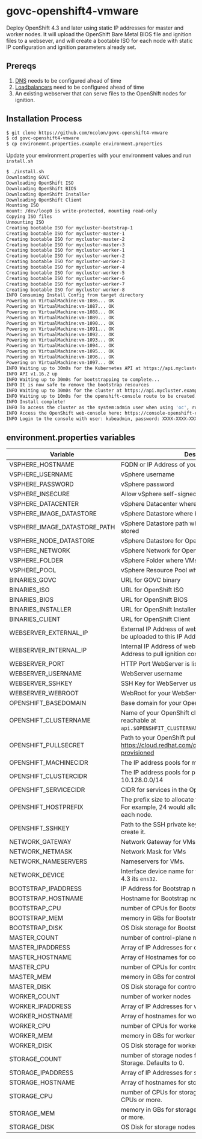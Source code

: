 # govc-openshift4-vmware

Deploy OpenShift 4.3 and later using static IP addresses for master and worker nodes.  It will upload the OpenShift Bare Metal BIOS file and ignition files to a websever, and will create a bootable ISO for each node with static IP configuration and ignition parameters already set.

## Prereqs

1. [DNS](https://docs.openshift.com/container-platform/4.3/installing/installing_vsphere/installing-vsphere.html#installation-dns-user-infra_installing-vsphere) needs to be configured ahead of time
2. [Loadbalancers](https://docs.openshift.com/container-platform/4.3/installing/installing_vsphere/installing-vsphere.html#installation-network-user-infra_installing-vsphere) need to be configured ahead of time
3. An existing webserver that can serve files to the OpenShift nodes for ignition.

## Installation Process

```bash
$ git clone https://github.com/ncolon/govc-openshift4-vmware
$ cd govc-openshift4-vmware
$ cp environemnt.properties.example environment.properties
```

Update your environment.properties with your environment values and run `install.sh`

```bash
$ ./install.sh
Downloading GOVC
Downloading OpenShift ISO
Downloading OpenShift BIOS
Downloading OpenShift Installer
Downloading OpenShift Client
Mounting ISO
mount: /dev/loop0 is write-protected, mounting read-only
Copying ISO files
Unmounting ISO
Creating bootable ISO for mycluster-bootstrap-1
Creating bootable ISO for mycluster-master-1
Creating bootable ISO for mycluster-master-2
Creating bootable ISO for mycluster-master-3
Creating bootable ISO for mycluster-worker-1
Creating bootable ISO for mycluster-worker-2
Creating bootable ISO for mycluster-worker-3
Creating bootable ISO for mycluster-worker-4
Creating bootable ISO for mycluster-worker-5
Creating bootable ISO for mycluster-worker-6
Creating bootable ISO for mycluster-worker-7
Creating bootable ISO for mycluster-worker-8
INFO Consuming Install Config from target directory
Powering on VirtualMachine:vm-1086... OK
Powering on VirtualMachine:vm-1087... OK
Powering on VirtualMachine:vm-1088... OK
Powering on VirtualMachine:vm-1089... OK
Powering on VirtualMachine:vm-1090... OK
Powering on VirtualMachine:vm-1091... OK
Powering on VirtualMachine:vm-1092... OK
Powering on VirtualMachine:vm-1093... OK
Powering on VirtualMachine:vm-1094... OK
Powering on VirtualMachine:vm-1095... OK
Powering on VirtualMachine:vm-1096... OK
Powering on VirtualMachine:vm-1097... OK
INFO Waiting up to 30m0s for the Kubernetes API at https://api.mycluster.example.com:6443...
INFO API v1.16.2 up
INFO Waiting up to 30m0s for bootstrapping to complete...
INFO It is now safe to remove the bootstrap resources
INFO Waiting up to 30m0s for the cluster at https://api.mycluster.example.com:6443 to initialize...
INFO Waiting up to 10m0s for the openshift-console route to be created...
INFO Install complete!
INFO To access the cluster as the system:admin user when using 'oc', run 'export KUBECONFIG=/home/virtuser/govc-openshift4-vmware/mycluster/auth/kubeconfig'
INFO Access the OpenShift web-console here: https://console-openshift-console.apps.mycluster.example.com
INFO Login to the console with user: kubeadmin, password: XXXX-XXXX-XXXX-XXXX
```

## environment.properties variables

| Variable                     | Description                                                  |
| ---------------------------- | ------------------------------------------------------------ |
| VSPHERE_HOSTNAME             | FQDN or IP Address of your vSphere Server                    |
| VSPHERE_USERNAME             | vSphere username                                             |
| VSPHERE_PASSWORD             | vSphere password                                             |
| VSPHERE_INSECURE             | Allow vSphere self-signed certs                              |
| VSPHERE_DATACENTER           | vSphere Datacenter where OpenShift will be deployed          |
| VSPHERE_IMAGE_DATASTORE      | vSphere Datastore where bootable ISOS will be stored         |
| VSPHERE_IMAGE_DATASTORE_PATH | vSphere Datastore path where bootable isos will be stored    |
| VSPHERE_NODE_DATASTORE       | vSphere Datastore for OpenShift nodes                        |
| VSPHERE_NETWORK              | vSphere Network for OpenShift nodes                          |
| VSPHERE_FOLDER               | vSphere Folder where VMs will be deployed into               |
| VSPHERE_POOL                 | vSphere Resource Pool where VMs will be deployed into        |
| BINARIES_GOVC                | URL for GOVC binary                                          |
| BINARIES_ISO                 | URL for OpenShift ISO                                        |
| BINARIES_BIOS                | URL for OpenShift BIOS                                       |
| BINARIES_INSTALLER           | URL for OpenShift Installer                                  |
| BINARIES_CLIENT              | URL for OpenShift Client                                     |
| WEBSERVER_EXTERNAL_IP        | External IP Address of webserver.  Ignition and BIOS will be uploaded to this IP Address |
| WEBSERVER_INTERNAL_IP        | Internal IP Address of webserver.  Nodes will use this IP Address to pull ignition config files. |
| WEBSERVER_PORT               | HTTP Port WebServer is listening on                          |
| WEBSERVER_USERNAME           | WebServer username                                           |
| WEBSERVER_SSHKEY             | SSH Key for WebServer username                               |
| WEBSERVER_WEBROOT            | WebRoot for your WebServer.                                  |
| OPENSHIFT_BASEDOMAIN         | Base domain for your OpenShift Cluster                       |
| OPENSHIFT_CLUSTERNAME        | Name of your OpenShift cluster.  Cluster will be reachable at `api.$OPENSHFIT_CLUSTERNAME.$OPENSHIFT_BASEDOMAIN`. |
| OPENSHIFT_PULLSECRET         | Path to your OpenShift pull secret.  Download from https://cloud.redhat.com/openshift/install/vsphere/user-provisioned |
| OPENSHIFT_MACHINECIDR        | The IP address pools for machines.                           |
| OPENSHIFT_CLUSTERCIDR        | The IP address pools for pods. The default is 10.128.0.0/14  |
| OPENSHIFT_SERVICECIDR        | CIDR for services in the OpenShift SDN                       |
| OPENSHIFT_HOSTPREFIX         | The prefix size to allocate to each node from the CIDR. For example, 24 would allocate 2^8=256 adresses to each node. |
| OPENSHIFT_SSHKEY             | Path to the SSH private key.  If it doesn't exist it will create it. |
| NETWORK_GATEWAY              | Network Gateway for VMs                                      |
| NETWORK_NETMASK              | Network Mask for VMs                                         |
| NETWORK_NAMESERVERS          | Nameservers for VMs.                                         |
| NETWORK_DEVICE               | Interface device name for your VMs.  In 4.2 its `ens192`, in 4.3 its `ens32`. |
| BOOTSTRAP_IPADDRESS          | IP Address for Bootstrap node                                |
| BOOTSTRAP_HOSTNAME           | Hostname for Bootstrap node                                  |
| BOOTSTRAP_CPU                | number of CPUs for Bootstrap node                            |
| BOOTSTRAP_MEM                | memory in GBs for Bootstrap node                             |
| BOOTSTRAP_DISK               | OS Disk storage for Bootstrap node                           |
| MASTER_COUNT                 | number of control-plane nodes                                |
| MASTER_IPADDRESS             | Array of IP Addresses for control-plane nodes                |
| MASTER_HOSTNAME              | Array of Hostnames for control-plane nodes                   |
| MASTER_CPU                   | number of CPUs for control-plane nodes                       |
| MASTER_MEM                   | memory in GBs for control-plane nodes                        |
| MASTER_DISK                  | OS Disk storage for control-plane nodes                      |
| WORKER_COUNT                 | number of worker nodes                                       |
| WORKER_IPADDRESS             | Array of IP Addresses for worker nodes                       |
| WORKER_HOSTNAME              | Array of hostnames for worker nodes                          |
| WORKER_CPU                   | number of CPUs for worker nodes                              |
| WORKER_MEM                   | memory in GBs for worker nodes                               |
| WORKER_DISK                  | OS Disk storage for worker nodes                             |
| STORAGE_COUNT                | number of storage nodes for OpenShift Container Storage.  Defaults to 0. |
| STORAGE_IPADDRESS            | Array of IP Addresses for storage nodes                      |
| STORAGE_HOSTNAME             | Array of hostnames for storage nodes                         |
| STORAGE_CPU                  | number of CPUs for storage nodes.  OCS requires 16 CPUs or more. |
| STORAGE_MEM                  | memory in GBs for storage nodes.  OCS requires 64 GB or more. |
| STORAGE_DISK                 | OS Disk for storage nodes                                    |